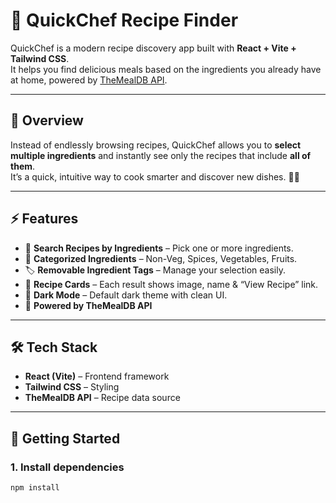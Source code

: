 # 🍳 QuickChef Recipe Finder

QuickChef is a modern recipe discovery app built with **React + Vite + Tailwind CSS**.  
It helps you find delicious meals based on the ingredients you already have at home, powered by [TheMealDB API](https://www.themealdb.com/).

---

## 📖 Overview

Instead of endlessly browsing recipes, QuickChef allows you to **select multiple ingredients** and instantly see only the recipes that include **all of them**.  
It’s a quick, intuitive way to cook smarter and discover new dishes. 👨‍🍳

---

## ⚡ Features

- 🔎 **Search Recipes by Ingredients** – Pick one or more ingredients.  
- 🍗 **Categorized Ingredients** – Non-Veg, Spices, Vegetables, Fruits.  
- 🏷 **Removable Ingredient Tags** – Manage your selection easily.  
- 🥘 **Recipe Cards** – Each result shows image, name & “View Recipe” link.  
- 🌙 **Dark Mode** – Default dark theme with clean UI.  
- 🔗 **Powered by TheMealDB API**  

---

## 🛠 Tech Stack

- **React (Vite)** – Frontend framework  
- **Tailwind CSS** – Styling  
- **TheMealDB API** – Recipe data source  

---

## 🚀 Getting Started

### 1. Install dependencies
```bash
npm install
